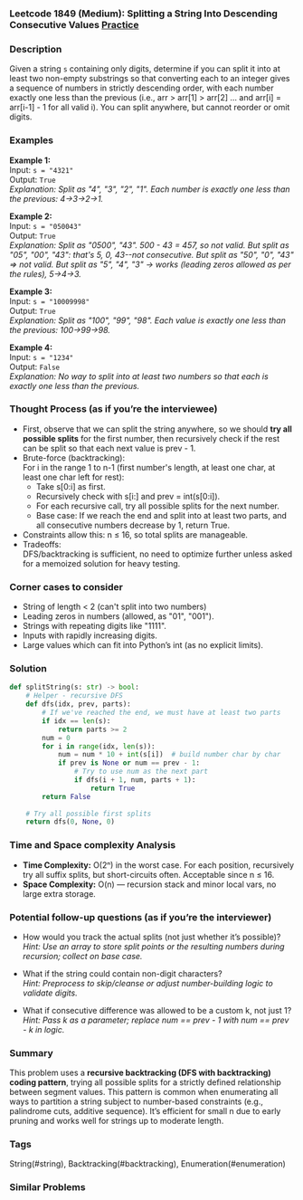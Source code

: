### Leetcode 1849 (Medium): Splitting a String Into Descending Consecutive Values [Practice](https://leetcode.com/problems/splitting-a-string-into-descending-consecutive-values)

### Description  
Given a string `s` containing only digits, determine if you can split it into at least two non-empty substrings so that converting each to an integer gives a sequence of numbers in strictly descending order, with each number exactly one less than the previous (i.e., arr > arr[1] > arr[2] ... and arr[i] = arr[i-1] - 1 for all valid i). You can split anywhere, but cannot reorder or omit digits.

### Examples  

**Example 1:**  
Input: `s = "4321"`  
Output: `True`  
*Explanation: Split as "4", "3", "2", "1". Each number is exactly one less than the previous: 4→3→2→1.*

**Example 2:**  
Input: `s = "050043"`  
Output: `True`  
*Explanation: Split as "0500", "43". 500 - 43 = 457, so not valid. But split as "05", "00", "43": that's 5, 0, 43--not consecutive. But split as "50", "0", "43" => not valid. But split as "5", "4", "3" → works (leading zeros allowed as per the rules), 5→4→3.*

**Example 3:**  
Input: `s = "10009998"`  
Output: `True`  
*Explanation: Split as "100", "99", "98". Each value is exactly one less than the previous: 100→99→98.*

**Example 4:**  
Input: `s = "1234"`  
Output: `False`  
*Explanation: No way to split into at least two numbers so that each is exactly one less than the previous.*

### Thought Process (as if you’re the interviewee)  
- First, observe that we can split the string anywhere, so we should **try all possible splits** for the first number, then recursively check if the rest can be split so that each next value is prev - 1.
- Brute-force (backtracking):  
  For i in the range 1 to n-1 (first number's length, at least one char, at least one char left for rest):
    - Take s[0:i] as first.
    - Recursively check with s[i:] and prev = int(s[0:i]).
    - For each recursive call, try all possible splits for the next number.
    - Base case: If we reach the end and split into at least two parts, and all consecutive numbers decrease by 1, return True.
- Constraints allow this: n ≤ 16, so total splits are manageable.
- Tradeoffs:  
  DFS/backtracking is sufficient, no need to optimize further unless asked for a memoized solution for heavy testing.

### Corner cases to consider  
- String of length < 2 (can't split into two numbers)
- Leading zeros in numbers (allowed, as "01", "001").
- Strings with repeating digits like "1111".
- Inputs with rapidly increasing digits.
- Large values which can fit into Python’s int (as no explicit limits).

### Solution

```python
def splitString(s: str) -> bool:
    # Helper - recursive DFS
    def dfs(idx, prev, parts):
        # If we've reached the end, we must have at least two parts
        if idx == len(s):
            return parts >= 2
        num = 0
        for i in range(idx, len(s)):
            num = num * 10 + int(s[i])  # build number char by char
            if prev is None or num == prev - 1:
                # Try to use num as the next part
                if dfs(i + 1, num, parts + 1):
                    return True
        return False
    
    # Try all possible first splits
    return dfs(0, None, 0)
```

### Time and Space complexity Analysis  

- **Time Complexity:** O(2ⁿ) in the worst case. For each position, recursively try all suffix splits, but short-circuits often. Acceptable since n ≤ 16.
- **Space Complexity:** O(n) — recursion stack and minor local vars, no large extra storage.

### Potential follow-up questions (as if you’re the interviewer)  

- How would you track the actual splits (not just whether it’s possible)?  
  *Hint: Use an array to store split points or the resulting numbers during recursion; collect on base case.*

- What if the string could contain non-digit characters?  
  *Hint: Preprocess to skip/cleanse or adjust number-building logic to validate digits.*

- What if consecutive difference was allowed to be a custom k, not just 1?  
  *Hint: Pass k as a parameter; replace num == prev - 1 with num == prev - k in logic.*

### Summary
This problem uses a **recursive backtracking (DFS with backtracking) coding pattern**, trying all possible splits for a strictly defined relationship between segment values. This pattern is common when enumerating all ways to partition a string subject to number-based constraints (e.g., palindrome cuts, additive sequence). It’s efficient for small n due to early pruning and works well for strings up to moderate length.

### Tags
String(#string), Backtracking(#backtracking), Enumeration(#enumeration)

### Similar Problems
